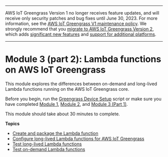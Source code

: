 --------

AWS IoT Greengrass Version 1 no longer receives feature updates, and will receive only security patches and bug fixes until June 30, 2023\. For more information, see the [AWS IoT Greengrass V1 maintenance policy](https://docs.aws.amazon.com/greengrass/v1/developerguide/maintenance-policy.html)\. We strongly recommend that you [migrate to AWS IoT Greengrass Version 2](https://docs.aws.amazon.com/greengrass/v2/developerguide/move-from-v1.html), which adds [significant new features](https://docs.aws.amazon.com/greengrass/v2/developerguide/greengrass-v2-whats-new.html) and [support for additional platforms](https://docs.aws.amazon.com/greengrass/v2/developerguide/operating-system-feature-support-matrix.html)\.

--------

# Module 3 \(part 2\): Lambda functions on AWS IoT Greengrass<a name="module3-II"></a>

This module explores the differences between on\-demand and long\-lived Lambda functions running on the AWS IoT Greengrass core\.

Before you begin, run the [Greengrass Device Setup](quick-start.md) script or make sure you have completed [Module 1](module1.md), [Module 2](module2.md), and [Module 3 \(Part 1\)](module3-I.md)\.

This module should take about 30 minutes to complete\.

**Topics**
+ [Create and package the Lambda function](package.md)
+ [Configure long\-lived Lambda functions for AWS IoT Greengrass](long-lived.md)
+ [Test long\-lived Lambda functions](long-testing.md)
+ [Test on\-demand Lambda functions](on-demand.md)